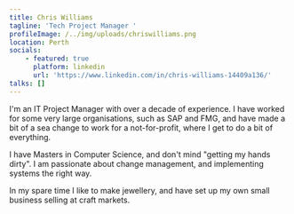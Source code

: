```yaml
---
title: Chris Williams
tagline: 'Tech Project Manager '
profileImage: /../img/uploads/chriswilliams.png
location: Perth
socials:
    - featured: true
      platform: linkedin
      url: 'https://www.linkedin.com/in/chris-williams-14409a136/'
talks: []
---
```


I'm an IT Project Manager with over a decade of experience. I have worked for some very large organisations, such as SAP and FMG, and have made a bit of a sea change to work for a not-for-profit, where I get to do a bit of everything.

I have Masters in Computer Science, and don't mind "getting my hands dirty". I am passionate about change management, and implementing systems the right way.

In my spare time I like to make jewellery, and have set up my own small business selling at craft markets.
